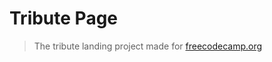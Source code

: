 # Tribute Page

> The tribute landing project made for [freecodecamp.org](https://www.freecodecamp.org/)